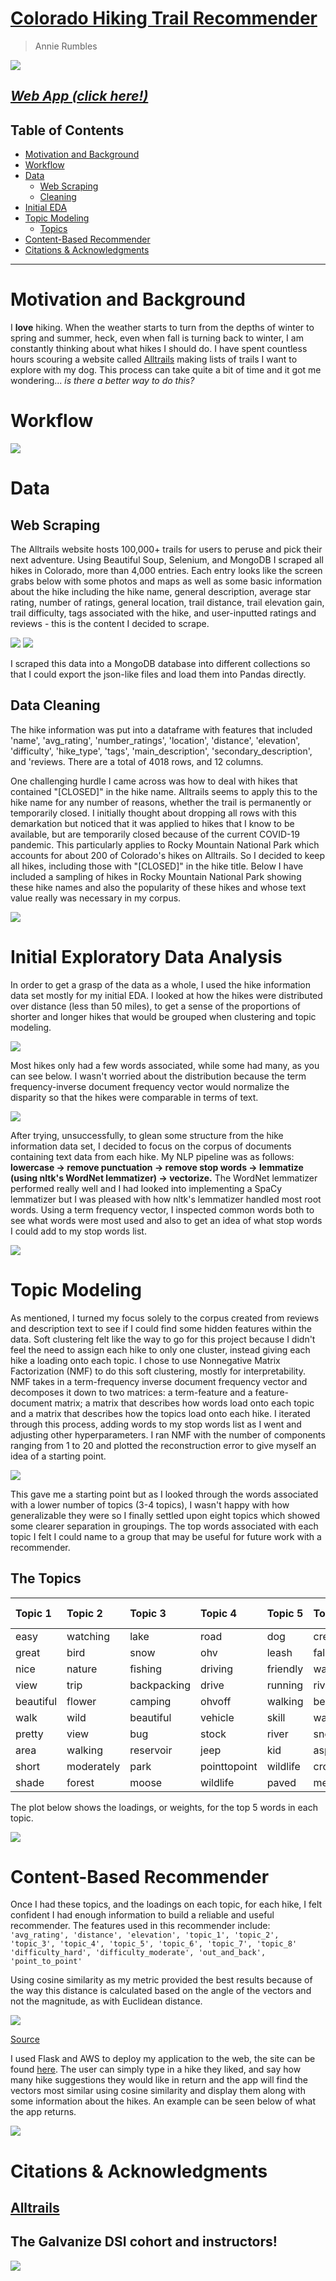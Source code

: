 # [Colorado Hiking Trail Recommender](http://ec2-3-235-195-173.compute-1.amazonaws.com:8080/)
> Annie Rumbles

![](images/IMG_9256.JPG)

## _[Web App (click here!)](http://ec2-3-235-195-173.compute-1.amazonaws.com:8080/)_

## Table of Contents
- [Motivation and Background](#motivation-and-background)
- [Workflow](#workflow)
- [Data](#the-data)
    * [Web Scraping](##web-scraping)
    * [Cleaning](##data-cleaning)
- [Initial EDA](#initial-exploratory-data-analysis)
- [Topic Modeling](#topic-modeling)
    * [Topics](##the-topics)
- [Content-Based Recommender](#recommender)
- [Citations & Acknowledgments](#citations-&-acknowledgments)

---
# Motivation and Background

I **love** hiking. When the weather starts to turn from the depths of winter to spring and summer, heck, even when fall is turning back to winter, I am constantly thinking about what hikes I should do. I have spent countless hours scouring a website called [Alltrails](https://www.alltrails.com/) making lists of trails I want to explore with my dog. This process can take quite a bit of time and it got me wondering... *is there a better way to do this?* 

# Workflow

![](images/workflow.png)

# Data

## Web Scraping

The Alltrails website hosts 100,000+ trails for users to peruse and pick their next adventure. Using Beautiful Soup, Selenium, and MongoDB I scraped all hikes in Colorado, more than 4,000 entries. Each entry looks like the screen grabs below with some photos and maps as well as some basic information about the hike including the hike name, general description, average star rating, number of ratings, general location, trail distance, trail elevation gain, trail difficulty, tags associated with the hike, and user-inputted ratings and reviews - this is the content I decided to scrape.

![](images/bluelake_copy.png)  ![](images/examplereview_copy.png)

I scraped this data into a MongoDB database into different collections so that I could export the json-like files and load them into Pandas directly.

## Data Cleaning
The hike information was put into a dataframe with features that  included 'name', 'avg_rating', 'number_ratings', 'location', 'distance', 'elevation', 'difficulty', 'hike_type', 'tags', 'main_description', 'secondary_description', and 'reviews. There are a total of 4018 rows, and 12 columns.

One challenging hurdle I came across was how to deal with hikes that contained "[CLOSED]" in the hike name. Alltrails seems to apply this to the hike name for any number of reasons, whether the trail is permanently or temporarily closed. I initially thought about dropping all rows with this demarkation but noticed that it was applied to hikes that I know to be available, but are temporarily closed because of the current COVID-19 pandemic. This particularly applies to Rocky Mountain National Park which accounts for about 200 of Colorado's hikes on Alltrails. So I decided to keep all hikes, including those with "[CLOSED]" in the hike title. Below I have included a sampling of hikes in Rocky Mountain National Park showing these hike names and also the popularity of these hikes and whose text value really was necessary in my corpus. 

![](images/rmnp.png)

# Initial Exploratory Data Analysis

In order to get a grasp of the data as a whole, I used the hike information data set mostly for my initial EDA. I looked at how the hikes were distributed over distance (less than 50 miles), to get a sense of the proportions of shorter and longer hikes that would be grouped when clustering and topic modeling.

![](images/hikedensity_hist.png)

Most hikes only had a few words associated, while some had many, as you can see below. I wasn't worried about the distribution because the term frequency-inverse document frequency vector would normalize the disparity so that the hikes were comparable in terms of text.

![](images/document_dist.png)

After trying, unsuccessfully, to glean some structure from the hike information data set, I decided to focus on the corpus of documents containing text data from each hike. My NLP pipeline was as follows:
**lowercase &rarr; remove punctuation &rarr; remove stop words &rarr; lemmatize (using nltk's WordNet lemmatizer) &rarr; vectorize.** The WordNet lemmatizer performed really well and I had looked into implementing a SpaCy lemmatizer but I was pleased with how nltk's lemmatizer handled most root words. Using a term frequency vector, I inspected common words both to see what words were most used and also to get an idea of what stop words I could add to my stop words list. 

![](images/wordcloud_afterstopwords_200.png)

# Topic Modeling

As mentioned, I turned my focus solely to the corpus created from reviews and description text to see if I could find some hidden features within the data. Soft clustering felt like the way to go for this project because I didn't feel the need to assign each hike to only one cluster, instead giving each hike a loading onto each topic. I chose to use Nonnegative Matrix Factorization (NMF) to do this soft clustering, mostly for interpretability. NMF takes in a term-frequency inverse document frequency vector and decomposes it down to two matrices: a term-feature and a feature-document matrix; a matrix that describes how words load onto each topic and a matrix that describes how the topics load onto each hike. I iterated through this process, adding words to my stop words list as I went and adjusting other hyperparameters. I ran NMF with the number of components ranging from 1 to 20 and plotted the reconstruction error to give myself an idea of a starting point. 

![](images/nmf_elbowplot.png)

This gave me a starting point but as I looked through the words associated with a lower number of topics (3-4 topics), I wasn't happy with how generalizable they were so I finally settled upon eight topics which showed some clearer separation in groupings. The top words associated with each topic I felt I could name to a group that may be useful for future work with a recommender. 

## The Topics

| Topic 1   | Topic 2    | Topic 3     | Topic 4      | Topic 5  | Topic 6   | Topic 7    | Topic 8 |     
|:----------|:-----------|:------------|:-------------|:---------|:----------|:-----------|:--------|
| easy      | watching   | lake        | road         | dog      | creek     | biking     | top     |
| great     | bird       | snow        | ohv          | leash    | fall      | mountain   | view    |
| nice      | nature     | fishing     | driving      | friendly | waterfall | bike       | summit  |
| view      | trip       | backpacking | drive        | running  | river     | bikers     | snow    |
| beautiful | flower     | camping     | ohvoff       | walking  | beautiful | view       | peak    |
| walk      | wild       | beautiful   | vehicle      | skill    | water     | running    | steep   | 
| pretty    | view       | bug         | stock        | river    | snow      | moderately | great   |
| area      | walking    | reservoir   | jeep         | kid      | aspen     | scenic     | worth   |
| short     | moderately | park        | pointtopoint | wildlife | crossing  | dog        | rock    |
| shade     | forest     | moose       | wildlife     | paved    | meadow    | ride       | time    |

The plot below shows the loadings, or weights, for the top 5 words in each topic.

![](images/word_loadings.png)

# Content-Based Recommender 

Once I had these topics, and the loadings on each topic, for each hike, I felt confident I had enough information to build a reliable and useful recommender. The features used in this recommender include:
` 'avg_rating', 'distance', 'elevation', 'topic_1', 'topic_2', 'topic_3', 'topic_4', 'topic_5', 'topic_6', 'topic_7', 'topic_8' 'difficulty_hard', 'difficulty_moderate', 'out_and_back', 'point_to_point'`

Using cosine similarity as my metric provided the best results because of the way this distance is calculated based on the angle of the vectors and not the magnitude, as with Euclidean distance. 

![](images/cosim.png)

[Source](https://www.oreilly.com/library/view/statistics-for-machine/9781788295758/eb9cd609-e44a-40a2-9c3a-f16fc4f5289a.xhtml)

I used Flask and AWS to deploy my application to the web, the site can be found [here](http://ec2-3-235-195-173.compute-1.amazonaws.com:8080/). The user can simply type in a hike they liked, and say how many hike suggestions they would like in return and the app will find the vectors most similar using cosine similarity and display them along with some information about the hikes. An example can be seen below of what the app returns. 

![](images/examplerecs.png)

# Citations & Acknowledgments

## [Alltrails](https://www.alltrails.com/)

## The Galvanize DSI cohort and instructors!

![](images/pano.jpg)
